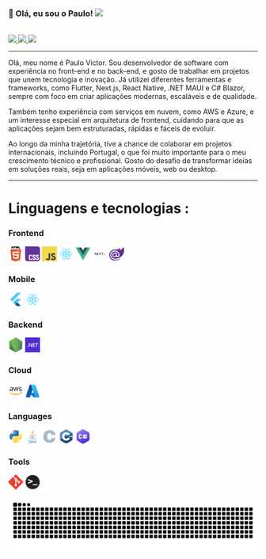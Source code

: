 
### 👋 Olá, eu sou o Paulo!  <img src="https://github.com/TheDudeThatCode/TheDudeThatCode/blob/master/Assets/Earth.gif" width="24px"> 
</br>
<a href="https://www.linkedin.com/in/paulo-victor-cosmo-batista-537047218/" target="_blank">
  <img src="https://img.shields.io/badge/LinkedIn-%230077B5.svg?&logo=linkedin&logoColor=white" />
</a>
<a href="https://api.whatsapp.com/send?phone=5585989675938" target="_blank">
  <img src="https://img.shields.io/badge/WhatsApp-25D366?logo=whatsapp&logoColor=white" />
</a>
<a href="mailto:pvictorcosmo@gmail.com" target="_blank">
  <img src="https://img.shields.io/badge/Gmail-D14836?logo=gmail&logoColor=white" />
</a>

</br>

----

Olá, meu nome é Paulo Victor. Sou desenvolvedor de software com experiência no front-end e no back-end, e gosto de trabalhar em projetos que unem tecnologia e inovação. Já utilizei diferentes ferramentas e frameworks, como Flutter, Next.js, React Native, .NET MAUI e C# Blazor, sempre com foco em criar aplicações modernas, escaláveis e de qualidade.

Também tenho experiência com serviços em nuvem, como AWS e Azure, e um interesse especial em arquitetura de frontend, cuidando para que as aplicações sejam bem estruturadas, rápidas e fáceis de evoluir.

Ao longo da minha trajetória, tive a chance de colaborar em projetos internacionais, incluindo Portugal, o que foi muito importante para o meu crescimento técnico e profissional. Gosto do desafio de transformar ideias em soluções reais, seja em aplicações móveis, web ou desktop.

----

<h1>Linguagens e tecnologias :</h1>

<!-- Frontend -->
<h3>Frontend</h3>
<p>
  <code><img height="30" src="https://raw.githubusercontent.com/github/explore/main/topics/html/html.png"></code>
  <code><img height="30" src="https://raw.githubusercontent.com/github/explore/main/topics/css/css.png"></code>
  <code><img height="30" src="https://raw.githubusercontent.com/github/explore/main/topics/javascript/javascript.png"></code>
  <code><img height="30" src="https://raw.githubusercontent.com/github/explore/main/topics/react/react.png"></code>
  <code><img height="30" src="https://raw.githubusercontent.com/github/explore/main/topics/vue/vue.png"></code>
  <code><img height="30" src="https://raw.githubusercontent.com/github/explore/main/topics/nextjs/nextjs.png"></code>
  <code><img height="30" src="https://raw.githubusercontent.com/github/explore/main/topics/blazor/blazor.png"></code>
</p>

<!-- Mobile -->
<h3>Mobile</h3>
<p>
  <code><img height="30" src="https://raw.githubusercontent.com/github/explore/main/topics/flutter/flutter.png"></code>
  <code><img height="30" src="https://raw.githubusercontent.com/github/explore/main/topics/react-native/react-native.png"></code>
</p>

<!-- Backend -->
<h3>Backend</h3>
<p>
  <code><img height="30" src="https://raw.githubusercontent.com/github/explore/main/topics/nodejs/nodejs.png"></code>
  <code><img height="30" src="https://raw.githubusercontent.com/github/explore/main/topics/dotnet/dotnet.png"></code>
</p>

<!-- Cloud -->
<h3>Cloud</h3>
<p>
  <code><img height="30" src="https://raw.githubusercontent.com/github/explore/main/topics/aws/aws.png"></code>
  <code><img height="30" src="https://raw.githubusercontent.com/github/explore/main/topics/azure/azure.png"></code>
</p>

<!-- Programming Languages -->
<h3>Languages</h3>
<p>
  <code><img height="30" src="https://raw.githubusercontent.com/github/explore/main/topics/python/python.png"></code>
  <code><img height="30" src="https://raw.githubusercontent.com/github/explore/main/topics/java/java.png"></code>
  <code><img height="30" src="https://raw.githubusercontent.com/github/explore/main/topics/c/c.png"></code>
  <code><img height="30" src="https://raw.githubusercontent.com/github/explore/main/topics/cpp/cpp.png"></code>
  <code><img height="30" src="https://raw.githubusercontent.com/github/explore/main/topics/csharp/csharp.png"></code>
</p>

<!-- Tools -->
<h3>Tools</h3>
<p>
  <code><img height="30" src="https://raw.githubusercontent.com/github/explore/main/topics/git/git.png"></code>
  <code><img height="30" src="https://raw.githubusercontent.com/github/explore/main/topics/terminal/terminal.png"></code>
</p>


![snake gif](https://github.com/pvictorcosmo/pvictorcosmo/blob/output/github-snake-dark.svg)
